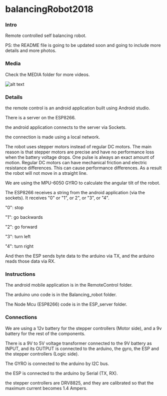 # balancingRobot2018

### Intro
Remote controlled self balancing robot.



PS: the README file is going to be updated soon and going to include more details and more photos. 

### Media
Check the MEDIA folder for more videos.

![alt text](https://github.com/tonyYSaliba/balancingRobot2018/blob/master/MEDIA/WhatsApp%20Image%202018-12-21%20at%202.58.01%20AM.jpeg)

### Details
the remote control is an android application built using Android studio.

There is a server on the ESP8266.

the android application connects to the server via Sockets.

the connection is made using a local network.

The robot uses stepper motors instead of regular DC motors. The main reason is that stepper motors are precise and have no performance loss when the battery voltage drops. One pulse is always an exact amount of motion. Regular DC motors can have mechanical friction and electric resistance differences. This can cause performance differences. As a result the robot will not move in a straight line.

We are using the MPU-6050 GYRO to calculate the angular tilt of the robot.

The ESP8266 receives a string from the android application (via the sockets). It receives "0" or "1", or 2", or "3", or "4".

"0": stop

"1": go backwards

"2": go forward

"3": turn left

"4": turn right

And then the ESP sends byte data to the arduino via TX, and the arduino reads those data via RX.

### Instructions
The android mobile application is in the RemoteControl folder.

The arduino uno code is in the Balancing_robot folder.

The Node Mcu (ESP8266) code is in the ESP_server folder.

### Connections
We are using a 12v battery for the stepper controllers (Motor side), and a 9v battery for the rest of the components.

There is a 9V to 5V voltage transformer connected to the 9V battery as INPUT, and its OUTPUT is connected to the arduino, the gyro, the ESP and the stepper controllers (Logic side).

The GYRO is connected to the arduino by I2C bus.

the ESP is connected to the arduino by Serial (TX, RX).

the stepper controllers are DRV8825, and they are calibrated so that the maximum current becomes 1.4 Ampers.
